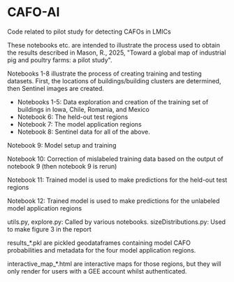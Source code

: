 # CAFO-AI
Code related to pilot study for detecting CAFOs in LMICs

These notebooks etc. are intended to illustrate the process used to obtain the results described in Mason, R., 2025, "Toward a global map of industrial pig and poultry farms: a pilot study".

Notebooks 1-8 illustrate the process of creating training and testing datasets. First, the locations of buildings/building clusters are determined, then Sentinel images are created.
  - Notebooks 1-5: Data exploration and creation of the training set of buildings in Iowa, Chile, Romania, and Mexico
  - Notebook 6: The held-out test regions
  - Notebook 7: The model application regions
  - Notebook 8: Sentinel data for all of the above.

Notebook 9: Model setup and training

Notebook 10: Correction of mislabeled training data based on the output of notebook 9 (then notebook 9 is rerun)

Notebook 11: Trained model is used to make predictions for the held-out test regions

Notebook 12: Trained model is used to make predictions for the unlabeled model application regions

utils.py, explore.py: Called by various notebooks.
sizeDistributions.py: Used to make figure 3 in the report

results_*.pkl are pickled geodataframes containing model CAFO probabilities and metadata for the four model application regions.

interactive_map_*.html are interactive maps for those regions, but they will only render for users with a GEE account whilst authenticated.
